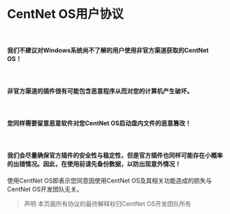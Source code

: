 # CentNet OS用户协议
<br>

#### 我们不建议对Windows系统尚不了解的用户使用非官方渠道获取的CentNet OS！
<br>

#### 非官方渠道的插件很有可能包含恶意程序从而对您的计算机产生破坏。
<br>

#### 您同样需要留意恶意软件对您CentNet OS启动盘内文件的恶意篡改！
<br>

#### 我们会尽量确保官方插件的安全性与稳定性，但是官方插件也同样可能存在小概率的出错情况。因此，在使用前请先备份数据，以防出现意外情况！

使用CentNet OS即表示您同意因使用CentNet OS及其相关功能造成的损失与CentNet OS开发团队无关。

>声明 本页面所有协议的最终解释权归CentNet OS开发团队所有